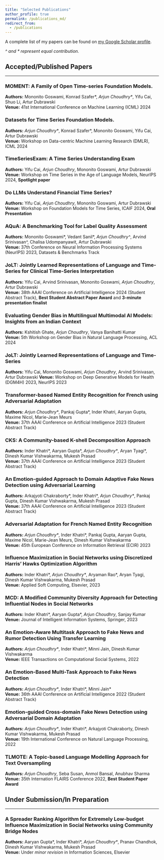 ```yaml
---
title: "Selected Publications"
author_profile: true
permalink: /publications_md/
redirect_from:
  - /publications
---
```


A complete list of my papers can be found on [my Google Scholar profile](https://scholar.google.com/citations?user=raSUiKUAAAAJ&hl=en).

_^ and * represent equal contribution._

## Accepted/Published Papers
---

### MOMENT: A Family of Open Time-series Foundation Models.
**Authors:** Mononito Goswami, Konrad Szafer\*, _Arjun Choudhry\*_, Yifu Cai, Shuo Li, Artur Dubrawski  
**Venue:** 41st International Conference on Machine Learning (ICML) 2024

### Datasets for Time Series Foundation Models.
**Authors:** _Arjun Choudhry\*_, Konrad Szafer\*, Mononito Goswami, Yifu Cai, Artur Dubrawski   
**Venue:** Workshop on Data-centric Machine Learning Research (DMLR), ICML 2024

### TimeSeriesExam: A Time Series Understanding Exam
**Authors:** Yifu Cai, _Arjun Choudhry_, Mononito Goswami, Artur Dubrawski  
**Venue:** Workshop on Time Series in the Age of Language Models, NeurIPS 2024, **Spotlight paper**

### Do LLMs Understand Financial Time Series?
**Authors:** Yifu Cai, _Arjun Choudhry_, Mononito Goswami, Artur Dubrawski   
**Venue:** Workshop on Foundation Models for Time Series, ICAIF 2024, **Oral Presentation**

### AQuA: A Benchmarking Tool for Label Quality Assessment
**Authors:** Mononito Goswami\*, Vedant Sanil\*, _Arjun Choudhry^_, Arvind Srinivasan^, Chalisa Udompanyawit, Artur Dubrawski  
**Venue:** 37th Conference on Neural Information Processing Systems (NeurIPS) 2023, Datasets & Benchmarks Track

### JoLT: Jointly Learned Representations of Language and Time-Series for Clinical Time-Series Interpretation
**Authors:** Yifu Cai, Arvind Srinivasan, Mononito Goswami, _Arjun Choudhry_, Artur Dubrawski  
**Venue:** 38th AAAI Conference on Artificial Intelligence 2024 (Student Abstract Track), **Best Student Abstract Paper Award** and **3-minute presentation finalist**

### Evaluating Gender Bias in Multilingual Multimodal AI Models: Insights from an Indian Context
**Authors:** Kshitish Ghate, _Arjun Choudhry_, Vanya Banihatti Kumar  
**Venue:** 5th Workshop on Gender Bias in Natural Language Processing, ACL 2024

### JoLT: Jointly Learned Representations of Language and Time-Series
**Authors:** Yifu Cai, Mononito Goswami, _Arjun Choudhry_, Arvind Srinivasan, Artur Dubrawski
**Venue:** Workshop on Deep Generative Models for Health (DGM4H) 2023, NeurIPS 2023

### Transformer-based Named Entity Recognition for French using Adversarial Adaptation
**Authors:** _Arjun Choudhry\*_, Pankaj Gupta\*, Inder Khatri, Aaryan Gupta, Maxime Nicol, Marie-Jean Meurs  
**Venue:** 37th AAAI Conference on Artificial Intelligence 2023 (Student Abstract Track)

### CKS: A Community-based K-shell Decomposition Approach
**Authors:** Inder Khatri\*, Aaryan Gupta\*, _Arjun Choudhry\*_, Aryan Tyagi\*, Dinesh Kumar Vishwakarma, Mukesh Prasad  
**Venue:** 37th AAAI Conference on Artificial Intelligence 2023 (Student Abstract Track)

### An Emotion-guided Approach to Domain Adaptive Fake News Detection using Adversarial Learning
**Authors:** Arkajyoti Chakraborty\*, Inder Khatri\*, _Arjun Choudhry\*_, Pankaj Gupta, Dinesh Kumar Vishwakarma, Mukesh Prasad  
**Venue:** 37th AAAI Conference on Artificial Intelligence 2023 (Student Abstract Track)

### Adversarial Adaptation for French Named Entity Recognition
**Authors:** _Arjun Choudhry\*_, Inder Khatri\*, Pankaj Gupta, Aaryan Gupta, Maxime Nicol, Marie-Jean Meurs, Dinesh Kumar Vishwakarma  
**Venue:** 45th European Conference on Information Retrieval (ECIR) 2023

### Influence Maximization in Social Networks using Discretized Harris’ Hawks Optimization Algorithm
**Authors:** Inder Khatri\*, _Arjun Choudhry\*_, Aryaman Rao\*, Aryan Tyagi, Dinesh Kumar Vishwakarma, Mukesh Prasad  
**Venue:** Applied Soft Computing, Elsevier, 2023

### MCD: A Modified Community Diversity Approach for Detecting Influential Nodes in Social Networks
**Authors:** Inder Khatri\*, Aaryan Gupta\*, _Arjun Choudhry_, Sanjay Kumar  
**Venue:** Journal of Intelligent Information Systems, Springer, 2023

### An Emotion-Aware Multitask Approach to Fake News and Rumor Detection Using Transfer Learning
**Authors:** _Arjun Choudhry\*_, Inder Khatri\*, Minni Jain, Dinesh Kumar Vishwakarma  
**Venue:** IEEE Transactions on Computational Social Systems, 2022

### An Emotion-Based Multi-Task Approach to Fake News Detection
**Authors:** _Arjun Choudhry\*_, Inder Khatri\*, Minni Jain*  
**Venue:** 36th AAAI Conference on Artificial Intelligence 2022 (Student Abstract Track)

### Emotion-guided Cross-domain Fake News Detection using Adversarial Domain Adaptation
**Authors:** _Arjun Choudhry\*_, Inder Khatri\*, Arkajyoti Chakraborty, Dinesh Kumar Vishwakarma, Mukesh Prasad  
**Venue:** 19th International Conference on Natural Language Processing, 2022

### TLMOTE: A Topic-based Language Modelling Approach for Text Oversampling
**Authors:** _Arjun Choudhry_, Seba Susan, Anmol Bansal, Anubhav Sharma  
**Venue:** 35th Internation FLAIRS Conference 2022, **Best Student Paper Award**

## Under Submission/In Preparation
---

### A Spreader Ranking Algorithm for Extremely Low-budget Influence Maximization in Social Networks using Community Bridge Nodes
**Authors:** Aaryan Gupta\*, Inder Khatri\*, _Arjun Choudhry\*_, Pranav Chandhok, Dinesh Kumar Vishwakarma, Mukesh Prasad  
**Venue:** Under *minor revision* in Information Sciences, Elsevier